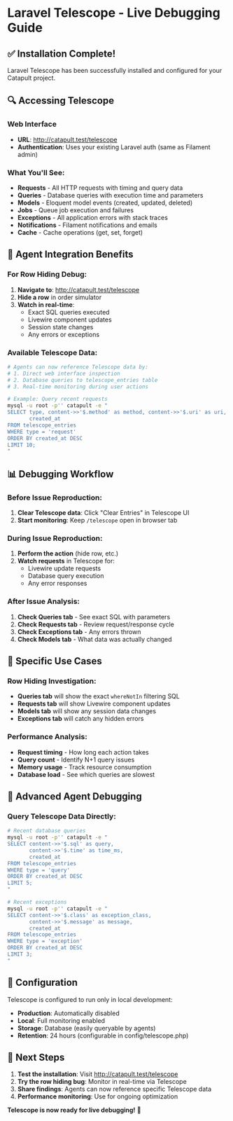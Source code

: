 # Laravel Telescope - Live Debugging Guide

## ✅ Installation Complete!

Laravel Telescope has been successfully installed and configured for your Catapult project.

## 🔍 Accessing Telescope

### Web Interface
- **URL**: http://catapult.test/telescope
- **Authentication**: Uses your existing Laravel auth (same as Filament admin)

### What You'll See:
- **Requests** - All HTTP requests with timing and query data
- **Queries** - Database queries with execution time and parameters
- **Models** - Eloquent model events (created, updated, deleted)
- **Jobs** - Queue job execution and failures
- **Exceptions** - All application errors with stack traces
- **Notifications** - Filament notifications and emails
- **Cache** - Cache operations (get, set, forget)

## 🚀 Agent Integration Benefits

### For Row Hiding Debug:
1. **Navigate to**: http://catapult.test/telescope
2. **Hide a row** in order simulator 
3. **Watch in real-time**:
   - Exact SQL queries executed
   - Livewire component updates
   - Session state changes
   - Any errors or exceptions

### Available Telescope Data:
```bash
# Agents can now reference Telescope data by:
# 1. Direct web interface inspection
# 2. Database queries to telescope_entries table
# 3. Real-time monitoring during user actions

# Example: Query recent requests
mysql -u root -p'' catapult -e "
SELECT type, content->>'$.method' as method, content->>'$.uri' as uri, 
       created_at 
FROM telescope_entries 
WHERE type = 'request' 
ORDER BY created_at DESC 
LIMIT 10;
"
```

## 📊 Debugging Workflow

### Before Issue Reproduction:
1. **Clear Telescope data**: Click "Clear Entries" in Telescope UI
2. **Start monitoring**: Keep `/telescope` open in browser tab

### During Issue Reproduction:
1. **Perform the action** (hide row, etc.)
2. **Watch requests** in Telescope for:
   - Livewire update requests
   - Database query execution
   - Any error responses

### After Issue Analysis:
1. **Check Queries tab** - See exact SQL with parameters
2. **Check Requests tab** - Review request/response cycle  
3. **Check Exceptions tab** - Any errors thrown
4. **Check Models tab** - What data was actually changed

## 🎯 Specific Use Cases

### Row Hiding Investigation:
- **Queries tab** will show the exact `whereNotIn` filtering SQL
- **Requests tab** will show Livewire component updates
- **Models tab** will show any session data changes
- **Exceptions tab** will catch any hidden errors

### Performance Analysis:
- **Request timing** - How long each action takes
- **Query count** - Identify N+1 query issues  
- **Memory usage** - Track resource consumption
- **Database load** - See which queries are slowest

## 🔧 Advanced Agent Debugging

### Query Telescope Data Directly:
```bash
# Recent database queries
mysql -u root -p'' catapult -e "
SELECT content->>'$.sql' as query, 
       content->>'$.time' as time_ms,
       created_at 
FROM telescope_entries 
WHERE type = 'query' 
ORDER BY created_at DESC 
LIMIT 5;
"

# Recent exceptions
mysql -u root -p'' catapult -e "
SELECT content->>'$.class' as exception_class,
       content->>'$.message' as message,
       created_at
FROM telescope_entries 
WHERE type = 'exception'
ORDER BY created_at DESC 
LIMIT 3;
"
```

## 🎨 Configuration

Telescope is configured to run only in local development:
- **Production**: Automatically disabled  
- **Local**: Full monitoring enabled
- **Storage**: Database (easily queryable by agents)
- **Retention**: 24 hours (configurable in config/telescope.php)

## 🚀 Next Steps

1. **Test the installation**: Visit http://catapult.test/telescope
2. **Try the row hiding bug**: Monitor in real-time via Telescope
3. **Share findings**: Agents can now reference specific Telescope data
4. **Performance monitoring**: Use for ongoing optimization

**Telescope is now ready for live debugging!** 🎯